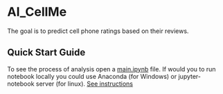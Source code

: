 # AI_CellMe
The goal is to predict cell phone ratings based on their reviews.

## Quick Start Guide

To see the process of analysis open a [main.ipynb](https://github.com/writ3it/AI_CellMe) file. If would you to run notebook locally you could use Anaconda (for Windows) or jupyter-notebook server (for linux). [See instructions](https://jupyter.readthedocs.io/en/latest/running.html)
